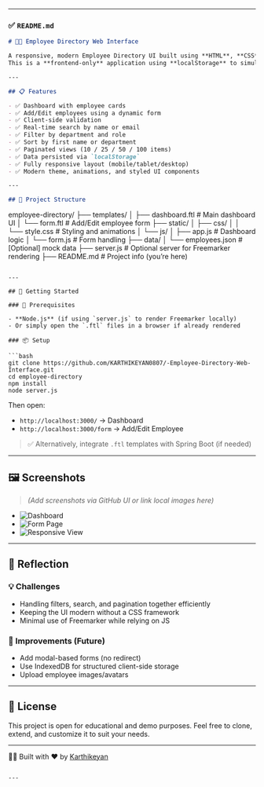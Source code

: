 
---

### ✅ `README.md`

```markdown
# 🧑‍💼 Employee Directory Web Interface

A responsive, modern Employee Directory UI built using **HTML**, **CSS**, **Vanilla JavaScript**, and **Freemarker templates** (as a rendering shell).  
This is a **frontend-only** application using **localStorage** to simulate data handling—no backend or APIs required.

---

## 📋 Features

- ✅ Dashboard with employee cards
- ✅ Add/Edit employees using a dynamic form
- ✅ Client-side validation
- ✅ Real-time search by name or email
- ✅ Filter by department and role
- ✅ Sort by first name or department
- ✅ Paginated views (10 / 25 / 50 / 100 items)
- ✅ Data persisted via `localStorage`
- ✅ Fully responsive layout (mobile/tablet/desktop)
- ✅ Modern theme, animations, and styled UI components

---

## 📁 Project Structure

```

employee-directory/
├── templates/
│   ├── dashboard.ftl         # Main dashboard UI
│   └── form.ftl              # Add/Edit employee form
├── static/
│   ├── css/
│   │   └── style.css         # Styling and animations
│   └── js/
│       ├── app.js            # Dashboard logic
│       └── form.js           # Form handling
├── data/
│   └── employees.json        # \[Optional] mock data
├── server.js                 # Optional server for Freemarker rendering
├── README.md                 # Project info (you’re here)

````

---

## 🚀 Getting Started

### 🧱 Prerequisites

- **Node.js** (if using `server.js` to render Freemarker locally)
- Or simply open the `.ftl` files in a browser if already rendered

### 📦 Setup

```bash
git clone https://github.com/KARTHIKEYAN0807/-Employee-Directory-Web-Interface.git
cd employee-directory
npm install
node server.js
````

Then open:

* `http://localhost:3000/` → Dashboard
* `http://localhost:3000/form` → Add/Edit Employee

> ✅ Alternatively, integrate `.ftl` templates with Spring Boot (if needed)

---

## 🖼️ Screenshots

> *(Add screenshots via GitHub UI or link local images here)*

* ![Dashboard](screenshots/dashboard.png)
* ![Form Page](screenshots/form.png)
* ![Responsive View](screenshots/mobile.png)

---

## 🤔 Reflection

### 💡 Challenges

* Handling filters, search, and pagination together efficiently
* Keeping the UI modern without a CSS framework
* Minimal use of Freemarker while relying on JS

### 🌟 Improvements (Future)

* Add modal-based forms (no redirect)
* Use IndexedDB for structured client-side storage
* Upload employee images/avatars

---

## 📝 License

This project is open for educational and demo purposes.
Feel free to clone, extend, and customize it to suit your needs.

---

👨‍💻 Built with ❤️ by [Karthikeyan](https://github.com/KARTHIKEYAN0807)

```

---